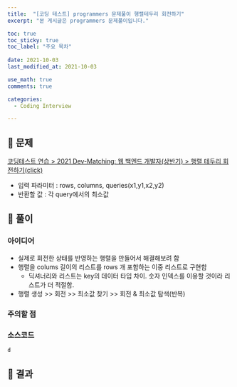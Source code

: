 ```yaml
---
title:  "[코딩 테스트] programmers 문제풀이 행렬테두리 회전하기"
excerpt: "본 게시글은 programmers 문제풀이입니다."

toc: true
toc_sticky: true
toc_label: "주요 목차"
 
date: 2021-10-03
last_modified_at: 2021-10-03

use_math: true
comments: true

categories:
  - Coding Interview

---
```


## 🚀 문제

[코딩테스트 연습 > 2021 Dev-Matching: 웹 백엔드 개발자(상반기) > 행렬 테두리 회전하기(click)](https://programmers.co.kr/learn/courses/30/lessons/77485)

- 입력 파라미터 : rows, columns, queries(x1,y1,x2,y2)
- 반환할 값 : 각 query에서의 최소값



## 📌 풀이

### 아이디어

- 실제로 회전한 상태를 반영하는 행렬을 만들어서 해결해보려 함
- 행렬을 colums 길이의 리스트를 rows 개 포함하는 이중 리스트로 구현함
  - 딕셔너리와 리스트는 key의 데이터 타입 차이. 숫자 인덱스를 이용할 것이라 리스트가 더 적절함.
- 행렬 생성 >> 회전 >> 최소값 찾기 >> 회전 & 최소값 탐색(반복)

### 주의할 점




### 소스코드

```python
d
```



## 📌 결과



